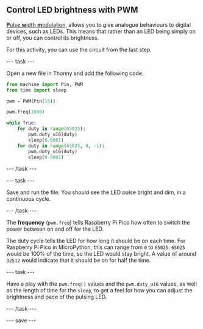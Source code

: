 ## Control LED brightness with PWM

[**P**ulse **w**idth **m**odulation](https://en.wikipedia.org/wiki/Pulse-width_modulation), allows you to give analogue behaviours to digital devices, such as LEDs. This means that rather than an LED being simply on or off, you can control its brightness.

For this activity, you can use the circuit from the last step.

\--- task ---

Open a new file in Thonny and add the following code.

```python
from machine import Pin, PWM
from time import sleep

pwm = PWM(Pin(15))

pwm.freq(1000)

while True:
    for duty in range(65025):
		pwm.duty_u16(duty)
		sleep(0.0001)
	for duty in range(65025, 0, -1):
		pwm.duty_u16(duty)
		sleep(0.0001)
```

\--- /task ---

\--- task ---

Save and run the file. You should see the LED pulse bright and dim, in a continuous cycle.

\--- /task ---

The **frequency** (`pwm.freq`) tells Raspberry Pi Pico how often to switch the power between on and off for the LED.

The duty cycle tells the LED for how long it should be on each time. For Raspberry Pi Pico in MicroPython, this can range from `0` to `65025`. `65025` would be 100% of the time, so the LED would stay bright. A value of around `32512` would indicate that it should be on for half the time.

\--- task ---

Have a play with the `pwm.freq()` values and the `pwm.duty_u16` values, as well as the length of time for the `sleep`, to get a feel for how you can adjust the brightness and pace of the pulsing LED.

\--- /task ---

\--- save ---
